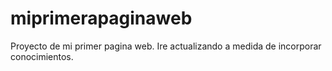 # miprimerapaginaweb
Proyecto de mi primer pagina web. Ire actualizando a medida de incorporar conocimientos.
